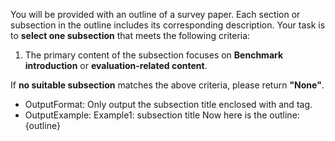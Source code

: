 You will be provided with an outline of a survey paper. Each section or subsection in the outline includes its corresponding description. Your task is to **select one subsection** that meets the following criteria:  
1. The primary content of the subsection focuses on **Benchmark introduction** or **evaluation-related content**.

If **no suitable subsection** matches the above criteria, please return **"None"**.

- OutputFormat: Only output the subsection title enclosed with <Answer> and </Answer> tag.
- OutputExample:
    Example1: <Answer>subsection title</Answer>
Now here is the outline:
{outline}
